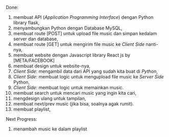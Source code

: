 Done:

1. membuat API (_Application Programming Interface_) dengan Python library flask,
2. menyambungkan Python dengan Database MySQL,
3. membuat route [POST] untuk upload file music dan simpan kedalam server dan database,
4. membuat route [GET] untuk mengirim file music ke _Client Side_ nanti-nya,
5. membuat website dengan Javascript library React js by [META/FACEBOOK]
6. membuat design untuk website-nya,
7. _Client Side_: mengambil data dari API yang sudah kita buat di _Python_,
8. _Client Side_: membuat logic untuk mengupload file music ke _Server Side_ Python,
9. _Client Side_: membuat logic untuk memainkan music.
10. membuat search untuk mencari music yang ingin kita cari,
11. mengdesign ulang untuk tampilan,
12. membuat next/prev music (jika bisa, soalnya agak rumit).
13. membuat playlist,

Next Progress:
1. menambah music ke dalam playlist